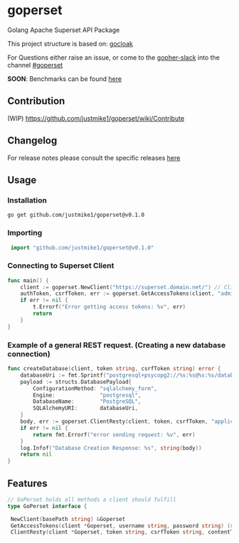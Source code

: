 # goperset


Golang Apache Superset API Package

This project structure is based on: [gocloak](https://github.com/Nerzal/gocloak)

For Questions either raise an issue, or come to the [gopher-slack](https://invite.slack.golangbridge.org/) into the channel [#goperset](https://gophers.slack.com/app_redirect?channel=goperset)

__SOON__: Benchmarks can be found [here](https://justmike1.github.io/goperset/dev/bench/)

## Contribution

(WIP) <https://github.com/justmike1/goperset/wiki/Contribute>

## Changelog

For release notes please consult the specific releases [here](https://github.com/justmike1/goperset/releases)


## Usage

### Installation

```shell
go get github.com/justmike1/goperset@v0.1.0
```

### Importing

```go
 import "github.com/justmike1/goperset@v0.1.0"
```

### Connecting to Superset Client

```go
func main() {
    client := goperset.NewClient("https://superset.domain.net/") // Client also has a context
    authToken, csrfToken, err := goperset.GetAccessTokens(client, "admin", "admin")
    if err != nil {
        t.Errorf("Error getting access tokens: %v", err)
        return
    }
}
```

### Example of a general REST request. (Creating a new database connection)

```go
func createDatabase(client, token string, csrfToken string) error {
    databaseUri := fmt.Sprintf("postgresql+psycopg2://%s:%s@%s:%s/database", "username", "password", "postgresql", "5432")
    payload := structs.DatabasePayload{
        ConfigurationMethod: "sqlalchemy_form",
        Engine:              "postgresql",
        DatabaseName:        "PostgreSQL",
        SQLAlchemyURI:       databaseUri,
    }
    body, err := goperset.ClientResty(client, token, csrfToken, "application/json", "POST", goperset.DatabaseController, payload)
    if err != nil {
        return fmt.Errorf("error sending request: %v", err)
    }
    log.Infof("Database Creation Response: %s", string(body))
    return nil
}
```

## Features

```go
// GoPerset holds all methods a client should fulfill
type GoPerset interface {

 NewClient(basePath string) &Goperset
 GetAccessTokens(client *Goperset, username string, password string) (string, string, error)
 ClientResty(client *Goperset, token string, csrfToken string, contentType string, method string, endpoint string, payload interface{}) ([]byte, error)

```